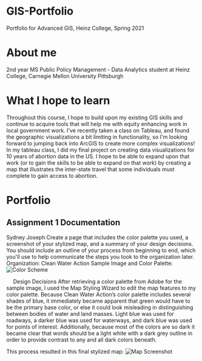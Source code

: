 # GIS-Portfolio
Portfolio for Advanced GIS, Heinz College, Spring 2021

# About me
2nd year MS Public Policy Management - Data Analytics student at Heinz College, Carnegie Mellon University
Pittsburgh

# What I hope to learn
Throughout this course, I hope to build upon my existing GIS skills and continue to acquire tools that will help me with equity enhancing work in local government work. I've recently taken a class on Tableau, and found the geographic visualizations a bit limiting in functionality, so I'm looking forward to jumping back into ArcGIS to create more complex visualizations! In my tableau class, I did my final project on creating data visualizations for 10 years of abortion data in the US. I hope to be able to expand upon that work (or to gain the skills to be able to expand on that work) by creating a map that illustrates the inter-state travel that some individuals must complete to gain access to abortion. 

# Portfolio

## Assignment 1 Documentation
Sydney Joseph
Create a page that includes the color palette you used, a screenshot of your stylized map, and a summary of your design decisions.  You should include an outline of your process from beginning to end, which you'll use to help communicate the steps you took to the organization later. 
Organization: Clean Water Action
Sample Image and Color Palette: 
![Color Scheme](https://user-images.githubusercontent.com/62654408/112781072-25a33580-9018-11eb-9cf5-2b5f7119083d.JPG)

 
Design Decisions
After retrieving a color palette from Adobe for the sample image, I used the Map Styling Wizard to edit the map features to my color palette. Because Clean Water Action’s color palette includes several shades of blue, it immediately became apparent that green would have to be the primary base color, or else it could look misleading in distinguishing between bodies of water and land masses. Light blue was used for roadways, a darker blue was used for waterways, and dark blue was used for points of interest. 
Additionally, because most of the colors are so dark it became clear that words should be a light white with a dark grey outline in order to provide contrast to any and all dark colors beneath. 

This process resulted in this final stylized map:
![Map Screenshot](https://user-images.githubusercontent.com/62654408/112781115-35227e80-9018-11eb-8760-3498c5ab4f91.JPG)
